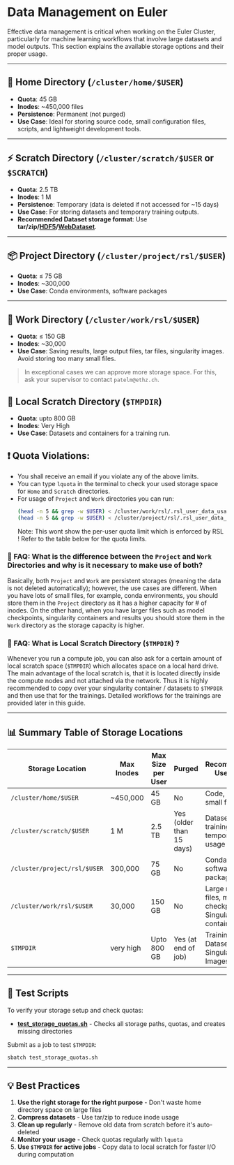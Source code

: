 # Data Management on Euler

Effective data management is critical when working on the Euler Cluster, particularly for machine learning workflows that involve large datasets and model outputs. This section explains the available storage options and their proper usage.

---

## 📁 Home Directory (`/cluster/home/$USER`)

- **Quota**: 45 GB  
- **Inodes**: ~450,000 files  
- **Persistence**: Permanent (not purged)
- **Use Case**: Ideal for storing source code, small configuration files, scripts, and lightweight development tools.

---

## ⚡ Scratch Directory (`/cluster/scratch/$USER` or `$SCRATCH`)

- **Quota**: 2.5 TB  
- **Inodes**: 1 M  
- **Persistence**: Temporary (data is deleted if not accessed for ~15 days)
- **Use Case**: For storing datasets and temporary training outputs.
- **Recommended Dataset storage format**: Use **tar/zip/[HDF5](https://www.hdfgroup.org/solutions/hdf5/)/[WebDataset](https://github.com/webdataset/webdataset)**.


---

## 📦 Project Directory (`/cluster/project/rsl/$USER`)

- **Quota**: ≤ 75 GB  
- **Inodes**: ~300,000  
- **Use Case**: Conda environments, software packages

---

## 📂 Work Directory (`/cluster/work/rsl/$USER`)

- **Quota**: ≤ 150 GB  
- **Inodes**: ~30,000  
- **Use Case**: Saving results, large output files, tar files, singularity images. Avoid storing too many small files.

> In exceptional cases we can approve more storage space. For this, ask your supervisor to contact `patelm@ethz.ch`.

## 📂 Local Scratch Directory (`$TMPDIR`)

- **Quota**: upto 800 GB  
- **Inodes**: Very High 
- **Use Case**: Datasets and containers for a training run. 

## ❗ Quota Violations:

- You shall receive an email if you violate any of the above limits. 
- You can type `lquota` in the terminal to check your used storage space for `Home` and `Scratch` directories. 
- For usage of `Project` and `Work` directories you can run: 
   ```bash 
   (head -n 5 && grep -w $USER) < /cluster/work/rsl/.rsl_user_data_usage.txt
   (head -n 5 && grep -w $USER) < /cluster/project/rsl/.rsl_user_data_usage.txt
   ```
   Note: This wont show the per-user quota limit which is enforced by RSL ! Refer to the table below for the quota limits.

### 🎯 FAQ: What is the difference between the `Project` and `Work` Directories and why is it necessary to make use of both?

Basically, both `Project` and `Work` are persistent storages (meaning the data is not deleted automatically); however, the use cases are different. When you have lots of small files, for example, conda environments, you should store them in the `Project` directory as it has a higher capacity for # of inodes. On the other hand, when you have larger files such as model checkpoints, singularity containers and results you should store them in the `Work` directory as the storage capacity is higher.

### 🎯 FAQ: What is Local Scratch Directory (`$TMPDIR`) ?

Whenever you run a compute job, you can also ask for a certain amount of local scratch space (`$TMPDIR`) which allocates space on a local hard drive. The main advantage of the local scratch is, that it is located directly inside the compute nodes and not attached via the network. Thus it is highly recommended to copy over your singularity container / datasets to `$TMPDIR` and then use that for the trainings. Detailed workflows for the trainings are provided later in this guide.

---

## 📊 Summary Table of Storage Locations

| Storage Location            | Max Inodes | Max Size per User | Purged | Recommended Use Case                               |
|----------------------------|------------|----------------|--------|----------------------------------------------------|
| `/cluster/home/$USER`      | ~450,000   | 45 GB          |      No     | Code, config, small files                          |
| `/cluster/scratch/$USER`   | 1 M    | 2.5 TB             |      Yes (older than 15 days)    | Datasets, training data, temporary usage           |
| `/cluster/project/rsl/$USER`     | 300,000    | 75 GB    |      No     | Conda envs, software packages             |
| `/cluster/work/rsl/$USER`        | 30,000     | 150 GB   |      No     | Large result files, model checkpoints, Singularity containers,             |
| `$TMPDIR`        | very high     | Upto 800 GB   |      Yes (at end of job)     |     Training Datasets, Singularity Images         |

---

## 🧪 Test Scripts

To verify your storage setup and check quotas:

- **[test_storage_quotas.sh](scripts/data-management/test_storage_quotas.sh)** - Checks all storage paths, quotas, and creates missing directories

Submit as a job to test `$TMPDIR`:
```bash
sbatch test_storage_quotas.sh
```

---

## 💡 Best Practices

1. **Use the right storage for the right purpose** - Don't waste home directory space on large files
2. **Compress datasets** - Use tar/zip to reduce inode usage
3. **Clean up regularly** - Remove old data from scratch before it's auto-deleted
4. **Monitor your usage** - Check quotas regularly with `lquota`
5. **Use `$TMPDIR` for active jobs** - Copy data to local scratch for faster I/O during computation